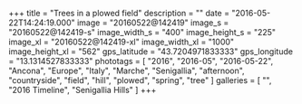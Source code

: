 +++
title = "Trees in a plowed field"
description = ""
date = "2016-05-22T14:24:19.000"
image = "20160522@142419"
image_s = "20160522@142419-s"
image_width_s = "400"
image_height_s = "225"
image_xl = "20160522@142419-xl"
image_width_xl = "1000"
image_height_xl = "562"
gps_latitude = "43.7204971833333"
gps_longitude = "13.1314527833333"
phototags = [ "2016", "2016-05", "2016-05-22", "Ancona", "Europe", "Italy", "Marche", "Senigallia", "afternoon", "countryside", "field", "hill", "plowed", "spring", "tree" ]
galleries = [ "", "2016 Timeline", "Senigallia Hills" ]
+++
